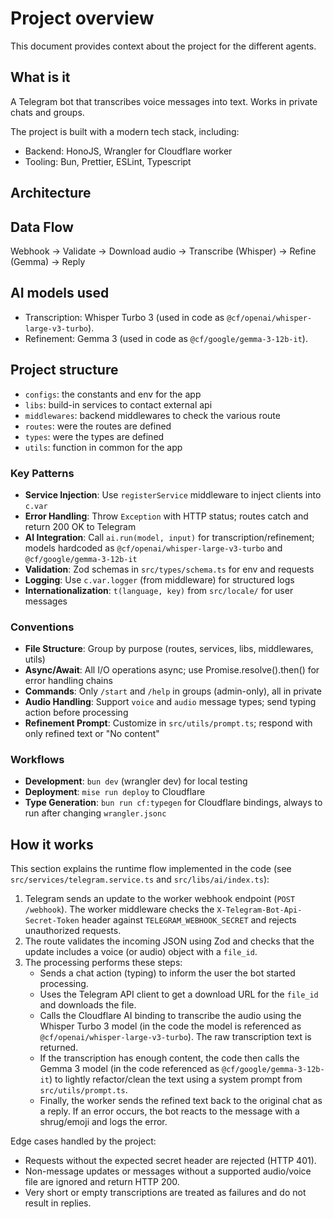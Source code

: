 # Project overview

This document provides context about the project for the different agents.

## What is it

A Telegram bot that transcribes voice messages into text. Works in private chats and groups.

The project is built with a modern tech stack, including:

- Backend: HonoJS, Wrangler for Cloudflare worker
- Tooling: Bun, Prettier, ESLint, Typescript

## Architecture

## Data Flow

Webhook → Validate → Download audio → Transcribe (Whisper) → Refine (Gemma) → Reply

## AI models used

- Transcription: Whisper Turbo 3 (used in code as `@cf/openai/whisper-large-v3-turbo`).
- Refinement: Gemma 3 (used in code as `@cf/google/gemma-3-12b-it`).

## Project structure

- `configs`: the constants and env for the app
- `libs`: build-in services to contact external api
- `middlewares`: backend middlewares to check the various route
- `routes`: were the routes are defined
- `types`: were the types are defined
- `utils`: function in common for the app

### Key Patterns

- **Service Injection**: Use `registerService` middleware to inject clients into `c.var`
- **Error Handling**: Throw `Exception` with HTTP status; routes catch and return 200 OK to Telegram
- **AI Integration**: Call `ai.run(model, input)` for transcription/refinement; models hardcoded as `@cf/openai/whisper-large-v3-turbo` and `@cf/google/gemma-3-12b-it`
- **Validation**: Zod schemas in `src/types/schema.ts` for env and requests
- **Logging**: Use `c.var.logger` (from middleware) for structured logs
- **Internationalization**: `t(language, key)` from `src/locale/` for user messages

### Conventions

- **File Structure**: Group by purpose (routes, services, libs, middlewares, utils)
- **Async/Await**: All I/O operations async; use Promise.resolve().then() for error handling chains
- **Commands**: Only `/start` and `/help` in groups (admin-only), all in private
- **Audio Handling**: Support `voice` and `audio` message types; send typing action before processing
- **Refinement Prompt**: Customize in `src/utils/prompt.ts`; respond with only refined text or "No content"

### Workflows

- **Development**: `bun dev` (wrangler dev) for local testing
- **Deployment**: `mise run deploy` to Cloudflare
- **Type Generation**: `bun run cf:typegen` for Cloudflare bindings, always to run after changing `wrangler.jsonc`

## How it works

This section explains the runtime flow implemented in the code (see `src/services/telegram.service.ts` and `src/libs/ai/index.ts`):

1. Telegram sends an update to the worker webhook endpoint (`POST /webhook`). The worker middleware checks the `X-Telegram-Bot-Api-Secret-Token` header against `TELEGRAM_WEBHOOK_SECRET` and rejects unauthorized requests.
2. The route validates the incoming JSON using Zod and checks that the update includes a voice (or audio) object with a `file_id`.
3. The processing performs these steps:
   - Sends a chat action (typing) to inform the user the bot started processing.
   - Uses the Telegram API client to get a download URL for the `file_id` and downloads the file.
   - Calls the Cloudflare AI binding to transcribe the audio using the Whisper Turbo 3 model (in the code the model is referenced as `@cf/openai/whisper-large-v3-turbo`). The raw transcription text is returned.
   - If the transcription has enough content, the code then calls the Gemma 3 model (in the code referenced as `@cf/google/gemma-3-12b-it`) to lightly refactor/clean the text using a system prompt from `src/utils/prompt.ts`.
   - Finally, the worker sends the refined text back to the original chat as a reply. If an error occurs, the bot reacts to the message with a shrug/emoji and logs the error.

Edge cases handled by the project:

- Requests without the expected secret header are rejected (HTTP 401).
- Non-message updates or messages without a supported audio/voice file are ignored and return HTTP 200.
- Very short or empty transcriptions are treated as failures and do not result in replies.
